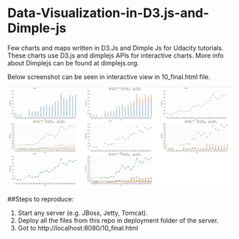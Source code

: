 # Data-Visualization-in-D3.js-and-Dimple-js
Few charts and maps written in D3.Js and Dimple Js for Udacity tutorials. These charts use D3.js and dimplejs APIs for interactive charts. More info about Dimplejs can be found at dimplejs.org.

Below screenshot can be seen in interactive view in 10_final.html file.

![Alt text](https://github.com/vishalshubham/Data-Visualization-in-D3.js-and-Dimple-js/blob/master/All_Charts.JPG "Optional title")

##Steps to reproduce:
1. Start any server (e.g. JBoss, Jetty, Tomcat).
2. Deploy all the files from this repo in deployment folder of the server.
3. Got to http://localhost:8080/10_final.html

